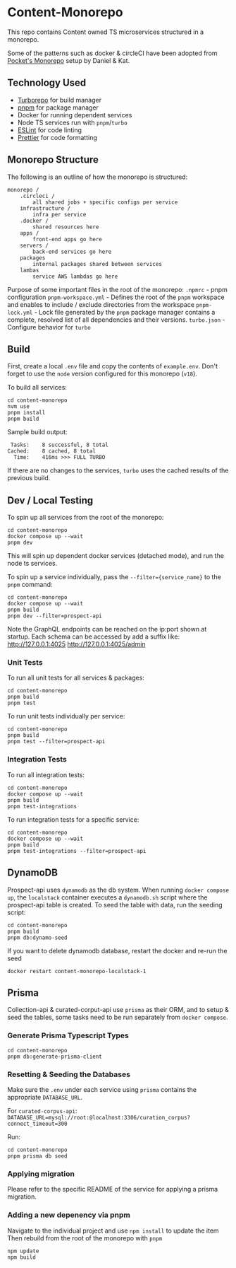 # Content-Monorepo  
This repo contains Content owned TS microservices structured in a monorepo.  

Some of the patterns such as docker & circleCI have been adopted from [Pocket's Monorepo](https://github.com/Pocket/pocket-monorepo)
setup by Daniel & Kat.
  
## Technology Used
  
- [Turborepo](https://turbo.build/)  for build manager  
- [pnpm](https://pnpm.io/) for package manager
- Docker for running dependent services
- Node TS services run with `pnpm`/`turbo`
- [ESLint](https://eslint.org/) for code linting  
- [Prettier](https://prettier.io) for code formatting

## Monorepo Structure

The following is an outline of how the monorepo is structured:
```
monorepo /
	.circleci /
		all shared jobs + specific configs per service
	infrastructure /
		infra per service
	.docker /
		shared resources here
	apps /
		front-end apps go here
	servers /
		back-end services go here
	packages
		internal packages shared between services
	lambas
		service AWS lambdas go here
```
Purpose of some important files in the root of the monorepo:
	`.npmrc` - pnpm configuration
	`pnpm-workspace.yml` - Defines the root of the `pnpm` workspace and enables to include / exclude directories from the workspace
	`pnpm-lock.yml` - Lock file generated by the `pnpm` package manager contains a complete, resolved list of all dependencies and their versions.
	`turbo.json` - Configure behavior for `turbo`

## Build
First, create a local `.env` file and copy the contents of `example.env`.
Don't forget to use the `node` version configured for this monorepo (`v18`).

To build all services:
```
cd content-monorepo
nvm use
pnpm install
pnpm build
```
Sample build output:
```
 Tasks:    8 successful, 8 total
Cached:    8 cached, 8 total
  Time:    416ms >>> FULL TURBO
```
If there are no changes to the services, `turbo` uses the cached results of the previous build.

## Dev / Local Testing
To spin up all services from the root of the monorepo:
```
cd content-monorepo
docker compose up --wait
pnpm dev
```
This will spin up dependent docker services (detached mode), and run the node ts services.

To spin up a service individually, pass the `--filter={service_name}` to the `pnpm` command:
```
cd content-monorepo
docker compose up --wait
pnpm build
pnpm dev --filter=prospect-api
```

Note the GraphQL endpoints can be reached on the ip:port shown at startup.  Each schema can be accessed by add a suffix like:
http://127.0.0.1:4025
http://127.0.0.1:4025/admin


### Unit Tests
To run all unit tests for all services & packages:
```
cd content-monorepo
pnpm build
pnpm test
```

To run unit tests individually per service:
```
cd content-monorepo
pnpm build
pnpm test --filter=prospect-api
```

### Integration Tests
To run all integration tests:
```
cd content-monorepo
docker compose up --wait
pnpm build
pnpm test-integrations
```

To run integration tests for a specific service:
```
cd content-monorepo
docker compose up --wait
pnpm build
pnpm test-integrations --filter=prospect-api
```

## DynamoDB
Prospect-api uses `dynamodb` as the db system. When running `docker compose up`, the `localstack` container executes a `dynamodb.sh` script where the prospect-api table
is created. 
To seed the table with data, run the seeding script:
``` 
cd content-monorepo
pnpm build
pnpm db:dynamo-seed
```  

If you want to delete dynamodb database, restart the docker and re-run the seed
```
docker restart content-monorepo-localstack-1
```

## Prisma
Collection-api & curated-corput-api use `prisma` as their ORM, and to setup & seed the tables, some tasks need to be run separately from `docker compose`.

### Generate Prisma Typescript Types
```
cd content-monorepo
pnpm db:generate-prisma-client
```

### Resetting & Seeding the Databases
Make sure the `.env` under each service using `prisma` contains the appropriate `DATABASE_URL`.

For `curated-corpus-api`: `DATABASE_URL=mysql://root:@localhost:3306/curation_corpus?connect_timeout=300`

Run:
```
cd content-monorepo
pnpm prisma db seed
```

### Applying migration
Please refer to the specific README of the service for applying a prisma migration.


### Adding a new depenency via pnpm
Navigate to the individual project and use `npm install` to update the item
Then rebuild from the root of the monorepo with `pnpm`
```
npm update
npm build
```
